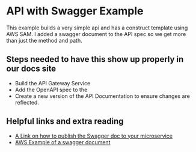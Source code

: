# API with Swagger Example
This example builds a very simple api and has a construct template using AWS SAM.  I added a swagger document to the API spec so we get more than just the method and path.

## Steps needed to have this show up properly in our docs site
- Build the API Gateway Service
- Add the OpenAPI spec to the 
- Create a new version of the API Documentation to ensure changes are reflected.

## Helpful links and extra reading
- [A Link on how to publish the Swagger doc to your microservice](https://medium.com/@nabtechblog/integrating-swagger-with-aws-lambda-and-api-gateway-using-cloud-formation-macro-functions-7432dec50dd)
- [AWS Example of a swagger document](https://github.com/awslabs/serverless-application-model/blob/develop/examples/2016-10-31/api_swagger_cors/swagger.yaml)